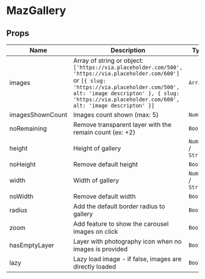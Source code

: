 # MazGallery

## Props

<!-- @vuese:MazGallery:props:start -->

| Name             | Description                                                                                                                                                                                                                                           | Type                | Required | Default |
| ---------------- | ----------------------------------------------------------------------------------------------------------------------------------------------------------------------------------------------------------------------------------------------------- | ------------------- | -------- | ------- |
| images           | Array of string or object: `['https://via.placeholder.com/500', 'https://via.placeholder.com/600']` or `[{ slug: 'https://via.placeholder.com/500', alt: 'image descripton' }, { slug: 'https://via.placeholder.com/600', alt: 'image descripton' }]` | `Array`             | `false`  | Array   |
| imagesShownCount | Images count shown (max: 5)                                                                                                                                                                                                                           | `Number`            | `false`  | 5       |
| noRemaining      | Remove transparent layer with the remain count (ex: +2)                                                                                                                                                                                               | `Boolean`           | `false`  | false   |
| height           | Height of gallery                                                                                                                                                                                                                                     | `Number` / `String` | `false`  | 150     |
| noHeight         | Remove default height                                                                                                                                                                                                                                 | `Boolean`           | `false`  | false   |
| width            | Width of gallery                                                                                                                                                                                                                                      | `Number` / `String` | `false`  | 100%    |
| noWidth          | Remove default width                                                                                                                                                                                                                                  | `Boolean`           | `false`  | false   |
| radius           | Add the default border radius to gallery                                                                                                                                                                                                              | `Boolean`           | `false`  | true    |
| zoom             | Add feature to show the carousel images on click                                                                                                                                                                                                      | `Boolean`           | `false`  | true    |
| hasEmptyLayer    | Layer with photography icon when no images is provided                                                                                                                                                                                                | `Boolean`           | `false`  | true    |
| lazy             | Lazy load image - if false, images are directly loaded                                                                                                                                                                                                | `Boolean`           | `false`  | true    |

<!-- @vuese:MazGallery:props:end -->
